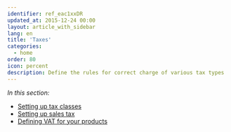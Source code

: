 ```yaml
---
identifier: ref_eac1xxDR
updated_at: 2015-12-24 00:00
layout: article_with_sidebar
lang: en
title: 'Taxes'
categories:
  - home
order: 80
icon: percent
description: Define the rules for correct charge of various tax types
---
```



_In this section:_

*   [Setting up tax classes](http://kb.x-cart.com/display/XDD/Setting+up+tax+classes)
*   [Setting up sales tax](http://kb.x-cart.com/display/XDD/Setting+up+sales+tax)
*   [Defining VAT for your products](http://kb.x-cart.com/display/XDD/Defining+VAT+for+your+products)